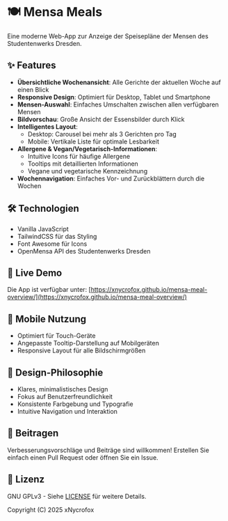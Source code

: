 # 🍽️ Mensa Meals

Eine moderne Web-App zur Anzeige der Speisepläne der Mensen des Studentenwerks Dresden.

## ✨ Features

- **Übersichtliche Wochenansicht**: Alle Gerichte der aktuellen Woche auf einen Blick
- **Responsive Design**: Optimiert für Desktop, Tablet und Smartphone
- **Mensen-Auswahl**: Einfaches Umschalten zwischen allen verfügbaren Mensen
- **Bildvorschau**: Große Ansicht der Essensbilder durch Klick
- **Intelligentes Layout**: 
  - Desktop: Carousel bei mehr als 3 Gerichten pro Tag
  - Mobile: Vertikale Liste für optimale Lesbarkeit
- **Allergene & Vegan/Vegetarisch-Informationen**: 
  - Intuitive Icons für häufige Allergene
  - Tooltips mit detaillierten Informationen
  - Vegane und vegetarische Kennzeichnung
- **Wochennavigation**: Einfaches Vor- und Zurückblättern durch die Wochen

## 🛠️ Technologien

- Vanilla JavaScript
- TailwindCSS für das Styling
- Font Awesome für Icons
- OpenMensa API des Studentenwerks Dresden

## 🚀 Live Demo

Die App ist verfügbar unter: [https://xnycrofox.github.io/mensa-meal-overview/](https://xnycrofox.github.io/mensa-meal-overview/)

## 📱 Mobile Nutzung

- Optimiert für Touch-Geräte
- Angepasste Tooltip-Darstellung auf Mobilgeräten
- Responsive Layout für alle Bildschirmgrößen


## 🎨 Design-Philosophie

- Klares, minimalistisches Design
- Fokus auf Benutzerfreundlichkeit
- Konsistente Farbgebung und Typografie
- Intuitive Navigation und Interaktion

## 🤝 Beitragen

Verbesserungsvorschläge und Beiträge sind willkommen! Erstellen Sie einfach einen Pull Request oder öffnen Sie ein Issue.

## 📝 Lizenz

GNU GPLv3 - Siehe [LICENSE](LICENSE) für weitere Details.

Copyright (C) 2025 xNycrofox

